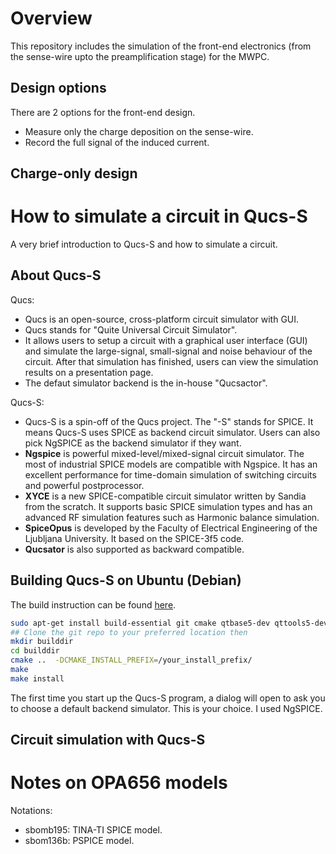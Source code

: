 # Overview
This repository includes the simulation of the front-end electronics (from the sense-wire upto the preamplification stage) for the MWPC.

## Design options
There are 2 options for the front-end design. 
- Measure only the charge deposition on the sense-wire.
- Record the full signal of the induced current.

## Charge-only design



# How to simulate a circuit in Qucs-S
A very brief introduction to Qucs-S and how to simulate a circuit.

## About Qucs-S
Qucs:
- Qucs is an open-source, cross-platform circuit simulator with GUI. 
- Qucs stands for "Quite Universal Circuit Simulator".
- It allows users to setup a circuit with a graphical user interface (GUI) and simulate the large-signal, small-signal and noise behaviour of the circuit. After that simulation has finished, users can view the simulation results on a presentation page.
- The defaut simulator backend is the in-house "Qucsactor".

Qucs-S:
- Qucs-S is a spin-off of the Qucs project. The "-S" stands for SPICE. It means Qucs-S uses SPICE as backend circuit simulator. Users can also pick NgSPICE as the backend simulator if they want. 
- **Ngspice** is powerful mixed-level/mixed-signal circuit simulator. The most of industrial SPICE models are compatible with Ngspice. It has an excellent performance for time-domain simulation of switching circuits and powerful postprocessor.
- **XYCE** is a new SPICE-compatible circuit simulator written by Sandia from the scratch. It supports basic SPICE simulation types and has an advanced RF simulation features such as Harmonic balance simulation.
- **SpiceOpus** is developed by the Faculty of Electrical Engineering of the Ljubljana University. It based on the SPICE-3f5 code.
- **Qucsator** is also supported as backward compatible.

## Building Qucs-S on Ubuntu (Debian)
The build instruction can be found [here](https://github.com/ra3xdh/qucs_s).

```bash
sudo apt-get install build-essential git cmake qtbase5-dev qttools5-dev qtscript5-dev libqt5svg5-dev ngspice
## Clone the git repo to your preferred location then
mkdir builddir
cd builddir
cmake ..  -DCMAKE_INSTALL_PREFIX=/your_install_prefix/
make
make install
```
The first time you start up the Qucs-S program, a dialog will open to ask you to choose a default backend simulator. This is your choice. I used NgSPICE.

## Circuit simulation with Qucs-S


# Notes on OPA656 models
Notations:
- sbomb195: TINA-TI SPICE model.
- sbom136b: PSPICE model.


